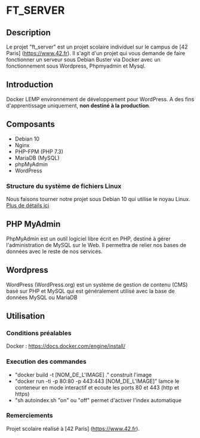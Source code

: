 # FT_SERVER

## Description

Le projet "ft_server" est un projet scolaire individuel sur le campus de [42 Paris] (https://www.42.fr).
Il s'agit d'un projet qui vous demande de faire fonctionner un serveur sous Debian Buster via Docker avec un fonctionnement sous Wordpress, Phpmyadmin et Mysql.

## Introduction

Docker LEMP environnement de développement pour WordPress. A des fins d'apprentissage uniquement, **non destiné à la production**.

## Composants

* Debian 10
* Nginx
* PHP-FPM (PHP 7.3)
* MariaDB (MySQL)
* phpMyAdmin
* WordPress

### Structure du système de fichiers Linux
Nous faisons tourner notre projet sous Debian 10 qui utilise le noyau Linux.
[Plus de détails ici](https://www.howtogeek.com/117435/htg-explains-the-linux-directory-structure-explained/)

## PHP MyAdmin
PhpMyAdmin est un outil logiciel libre écrit en PHP, destiné à gérer l'administration de MySQL sur le Web.
Il permettra de relier nos bases de données avec le reste de nos services.

## Wordpress
WordPress (WordPress.org) est un système de gestion de contenu (CMS) basé sur PHP et MySQL qui est généralement utilisé avec la base de données MySQL ou MariaDB

## Utilisation

### Conditions préalables

Docker : https://docs.docker.com/engine/install/

### Execution des commandes

* "docker build -t [NOM_DE_L'IMAGE] ." construit l'image
* "docker run -ti -p 80:80 -p 443:443 [NOM_DE_L'IMAGE]" lamce le conteneur en mode interactif et ecoute les ports 80 et 443 (http et https)
* "sh autoindex.sh "on" ou "off" permet d'activer l'index automatique

### Remerciements

Projet scolaire réalisé à [42 Paris] (https://www.42.fr).
